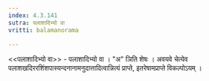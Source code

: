 ```yaml
---
index: 4.3.141
sutra: पलाशादिभ्यो वा
vritti: balamanorama

---
```

<<पलाशादिभ्यो वा>> - पलाशादिभ्यो वा । "अ" ञिति शेषः । अवयवे चेत्येव पलाशखदिररशिंशपास्यन्दनानामनुदात्तादित्वान्नित्यं प्राप्ते, इतरेषामप्राप्ते विकल्पोऽयम् ।